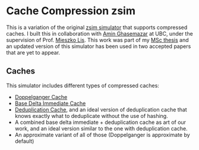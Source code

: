 # Cache Compression zsim
This is a variation of the original [zsim simulator](https://github.com/s5z/zsim) that supports compressed caches. I built this in collaboration with [Amin Ghasemazar](https://github.com/Amin-Azar) at UBC, under the supervision of Prof. [Mieszko Lis](http://mieszko.ece.ubc.ca/). This work was part of my [MSc thesis](https://open.library.ubc.ca/cIRcle/collections/ubctheses/24/items/1.0368685) and an updated version of this simulator has been used in two accepted papers that are yet to appear.

## Caches
This simulator includes different types of compressed caches:
- [Doppelganger Cache](https://ieeexplore.ieee.org/document/7856587)
- [Base Delta Immediate Cache](https://ieeexplore.ieee.org/document/7842950)
- [Deduplication Cache](https://dl.acm.org/doi/10.1145/2597652.2597655), and an ideal version of deduplication cache that knows exactly what to deduplicate without the use of hashing.
- A combined base delta immediate + deduplication cache as art of our work, and an ideal version similar to the one with deduplication cache.
- An approximate variant of all of those (Doppelganger is approximate by default)
